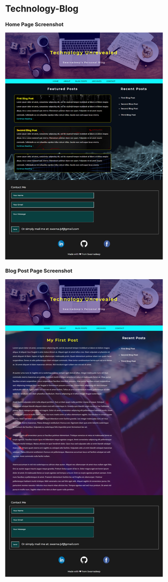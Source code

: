 # Technology-Blog

### Home Page Screenshot
![Home Page](Screenshots/home.png)

### Blog Post Page Screenshot
![Blog Post](Screenshots/blogpost.png)
